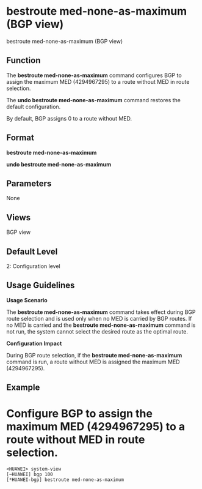 bestroute med-none-as-maximum (BGP view)
========================================

bestroute med-none-as-maximum (BGP view)

Function
--------



The **bestroute med-none-as-maximum** command configures BGP to assign the maximum MED (4294967295) to a route without MED in route selection.

The **undo bestroute med-none-as-maximum** command restores the default configuration.



By default, BGP assigns 0 to a route without MED.


Format
------

**bestroute med-none-as-maximum**

**undo bestroute med-none-as-maximum**


Parameters
----------

None

Views
-----

BGP view


Default Level
-------------

2: Configuration level


Usage Guidelines
----------------

**Usage Scenario**

The **bestroute med-none-as-maximum** command takes effect during BGP route selection and is used only when no MED is carried by BGP routes. If no MED is carried and the **bestroute med-none-as-maximum** command is not run, the system cannot select the desired route as the optimal route.

**Configuration Impact**



During BGP route selection, if the **bestroute med-none-as-maximum** command is run, a route without MED is assigned the maximum MED (4294967295).




Example
-------

# Configure BGP to assign the maximum MED (4294967295) to a route without MED in route selection.
```
<HUAWEI> system-view
[~HUAWEI] bgp 100
[*HUAWEI-bgp] bestroute med-none-as-maximum

```